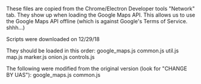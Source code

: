 These files are copied from the Chrome/Electron Developer tools "Network" tab.
They show up when loading the Google Maps API.
This allows us to use the Google Maps API offline (which is against Google's Terms of Service. shhh...)

Scripts were downloaded on 12/29/18

They should be loaded in this order:
google_maps.js
common.js
util.js
map.js
marker.js
onion.js
controls.js

The following were modified from the original version (look for "CHANGE BY UAS"):
google_maps.js
common.js
